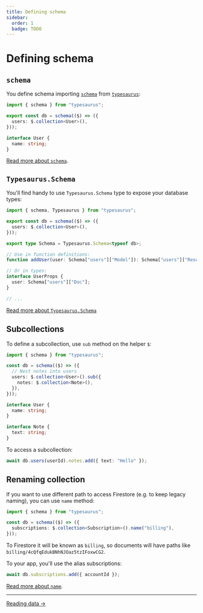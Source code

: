 ```yaml
---
title: Defining schema
sidebar:
  order: 1
  badge: TODO
---
```


# Defining schema

## `schema`

You define schema importing [`schema`](/docs/api/schema) from [`typesaurus`]:

```ts
import { schema } from "typesaurus";

export const db = schema(($) => ({
  users: $.collection<User>(),
}));

interface User {
  name: string;
}
```

[Read more about `schema`](/docs/api/schema).

## `Typesaurus.Schema`

You'll find handy to use `Typesaurus.Schema` type to expose your database types:

```ts
import { schema, Typesaurus } from "typesaurus";

export const db = schema(($) => ({
  users: $.collection<User>(),
}));

export type Schema = Typesaurus.Schema<typeof db>;

// Use in function definitions:
function addUser(user: Schema["users"]["Model"]): Schema["users"]["Result"];

// Or in types:
interface UserProps {
  user: Schema["users"]["Doc"];
}

// ...
```

[Read more about `Typesaurus.Schema`](/docs/types/schema)

## Subcollections

To define a subcollection, use `sub` method on the helper `$`:

```ts
import { schema } from "typesaurus";

const db = schema(($) => ({
  // Nest notes into users
  users: $.collection<User>().sub({
    notes: $.collection<Note>(),
  }),
}));

interface User {
  name: string;
}

interface Note {
  text: string;
}
```

To access a subcollection:

```ts
await db.users(userId).notes.add({ text: "Hello" });
```

## Renaming collection

If you want to use different path to access Firestore (e.g. to keep legacy naming), you can use `name` method:

```ts
import { schema } from "typesaurus";

const db = schema(($) => ({
  subscriptions: $.collection<Subscription>().name("billing"),
}));
```

To Firestore it will be known as `billing`, so documents will have paths like `billing/4cQfqEdukBNhNJOaz5tzIFoxwCG2`.

To your app, you'll use the alias subscriptions:

```ts
await db.subscriptions.add({ accountId });
```

[Read more about `name`](/docs/api/schema#collectionname).

---

[Reading data →](/docs/intro/reading)

[`typesaurus`]: https://www.npmjs.com/package/typesaurus
